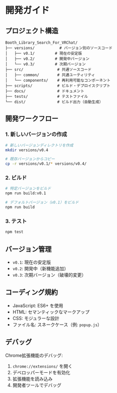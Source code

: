 # 開発ガイド

## プロジェクト構造

```
Booth_Library_Search_For_VRChat/
├── versions/           # バージョン別のソースコード
│   ├── v0.1/         # 現在の安定版
│   ├── v0.2/         # 開発中バージョン
│   └── v0.3/         # 次期バージョン
├── src/               # 共通ソースコード
│   ├── common/        # 共通ユーティリティ
│   └── components/    # 再利用可能なコンポーネント
├── scripts/           # ビルド・デプロイスクリプト
├── docs/              # ドキュメント
├── tests/             # テストファイル
└── dist/              # ビルド出力（自動生成）
```

## 開発ワークフロー

### 1. 新しいバージョンの作成

```bash
# 新しいバージョンディレクトリを作成
mkdir versions/v0.4

# 既存バージョンからコピー
cp -r versions/v0.1/* versions/v0.4/
```

### 2. ビルド

```bash
# 特定バージョンをビルド
npm run build:v0.1

# デフォルトバージョン（v0.1）をビルド
npm run build
```

### 3. テスト

```bash
npm test
```

## バージョン管理

- `v0.1`: 現在の安定版
- `v0.2`: 開発中（新機能追加）
- `v0.3`: 次期バージョン（破壊的変更）

## コーディング規約

- JavaScript: ES6+ を使用
- HTML: セマンティックなマークアップ
- CSS: モジュラーな設計
- ファイル名: スネークケース（例: `popup.js`）

## デバッグ

Chrome拡張機能のデバッグ:

1. `chrome://extensions/` を開く
2. デベロッパーモードを有効化
3. 拡張機能を読み込み
4. 開発者ツールでデバッグ
